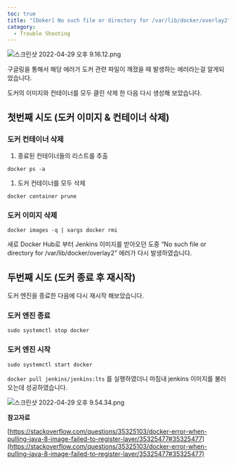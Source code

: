 ```yaml
---
toc: true
title: "[Doker] No such file or directory for /var/lib/docker/overlay2"
category:
  - Trouble Shooting
---
```


![스크린샷 2022-04-29 오후 9.16.12.png](https://i.imgur.com/t4cLhco.png)

구글링을 통해서 해당 에러가 도커 관련 파일이 깨졌을 때 발생하는 
에러라는걸 알게되었습니다.

도커의 이미지와 컨테이너를 모두 클린 삭제 한 다음 다시 생성해 보았습니다.

## 첫번째 시도 (도커 이미지 & 컨테이너 삭제)

### 도커 컨테이너 삭제

1. 종료된 컨테이너들의 리스트를 추출

`docker ps -a`

1. 도커 컨테이너를 모두 삭제

`docker container prune`

### 도커 이미지 삭제

`docker images -q | xargs docker rmi`

새로 Docker Hub로 부터 Jenkins 이미지를 받아오던 도중 “No such 
file or directory for /var/lib/docker/overlay2” 에러가 
다시 발생하였습니다.

## 두번째 시도 (도커 종료 후 재시작)

도커 엔진을 종료한 다음에 다시 재시작 해보았습니다.

### 도커 엔진 종료

`sudo systemctl stop docker`

### 도커 엔진 시작

`sudo systemctl start docker`

`docker pull jenkins/jenkins:lts` 를 실행하였더니 마침내 
jenkins 이미지를 불러오는데 성공하였습니다.

![스크린샷 2022-04-29 오후 9.54.34.png](https://i.imgur.com/RIptLuv.png)

**참고자료**

[https://stackoverflow.com/questions/35325103/docker-error-when-pulling-java-8-image-failed-to-register-layer/35325477#35325477](https://stackoverflow.com/questions/35325103/docker-error-when-pulling-java-8-image-failed-to-register-layer/35325477#35325477)
